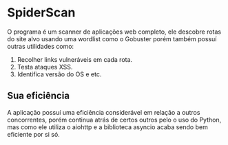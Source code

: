 # SpiderScan

O programa é um scanner de aplicações web completo, ele descobre rotas do site alvo usando uma wordlist como o Gobuster porém também possuí outras utilidades como: 

1. Recolher links vulneráveis em cada rota.
2. Testa ataques XSS.
3. Identifica versão do OS e etc.

## Sua eficiência

A aplicação possuí uma eficiência considerável em relação a outros concorrentes, porém continua atrás de certos outros pelo o uso do Python, mas como ele utiliza o aiohttp e a biblioteca asyncio acaba sendo bem eficiente por si só.